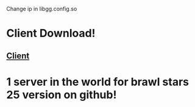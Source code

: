 Change ip in libgg.config.so
# Client Download!
## [Client](https://drive.google.com/file/d/18QW4cbuYKb-m0Zj-nd0O2iCLwUCvSkS1/view?usp=drivesdk)
# 1 server in the world for brawl stars 25 version on github!
